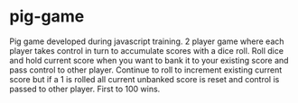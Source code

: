 # pig-game
Pig game developed during javascript training.
2 player game where each player takes control in turn to accumulate scores with a dice roll.
Roll dice and hold current score when you want to bank it to your existing score and pass control to other player.
Continue to roll to increment existing current score but if a 1 is rolled all current unbanked score is reset and control is passed to other player.
First to 100 wins.
